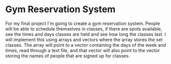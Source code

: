 # Gym Reservation System
For my final project I'm going to create a gym reservation system. People will be able to schedule themselves in classes, if there are spots available, see the times and days classes are held and see how long the classes last. I will implement this using arrays and vectors where the array stores the set classes. The array will point to a vector containing the days of the week and times, read through a text file, and that vector will also point to the vector storing the names of people that are signed up for classes.
